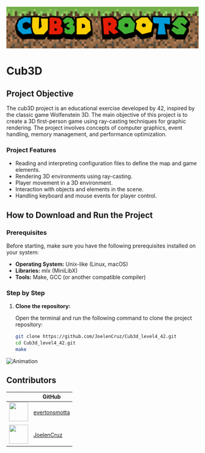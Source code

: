 


![Animation](https://github.com/JoelenCruz/Cub3d_level4_42/blob/main/assents/Cub3D-ROOTS.gif)

# Cub3D

## Project Objective

The cub3D project is an educational exercise developed by 42, inspired by the classic game Wolfenstein 3D. The main objective of this project is to create a 3D first-person game using ray-casting techniques for graphic rendering. The project involves concepts of computer graphics, event handling, memory management, and performance optimization.

### Project Features

- Reading and interpreting configuration files to define the map and game elements.
- Rendering 3D environments using ray-casting.
- Player movement in a 3D environment.
- Interaction with objects and elements in the scene.
- Handling keyboard and mouse events for player control.

## How to Download and Run the Project

### Prerequisites

Before starting, make sure you have the following prerequisites installed on your system:

- **Operating System:** Unix-like (Linux, macOS)
- **Libraries:** mlx (MiniLibX)
- **Tools:** Make, GCC (or another compatible compiler)

### Step by Step

1. **Clone the repository:**

   Open the terminal and run the following command to clone the project repository:

   ```sh
   git clone https://github.com/JoelenCruz/Cub3d_level4_42.git
   cd Cub3d_level4_42.git
   make

![Animation](https://github.com/JoelenCruz/Cub3d_level4_42/blob/main/assents/gif_exemple.gif)
## Contributors

|                                                 | GitHub                      |
|-------------------------------------------------|-----------------------------|
| <img src="https://avatars.githubusercontent.com/u/106706496?v=4" width="50" height="50"> | [evertonsmotta](https://github.com/evertonsmotta) |
| <img src="https://avatars.githubusercontent.com/u/43698585?v=4" width="50" height="50"> | [JoelenCruz](https://github.com/JoelenCruz) |
